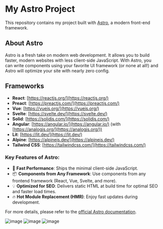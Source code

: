 # My Astro Project

This repository contains my project built with [Astro](https://astro.build/), a modern front-end framework.

## About Astro

Astro is a fresh take on modern web development. It allows you to build faster, modern websites with less client-side JavaScript. With Astro, you can write components using your favorite UI framework (or none at all!) and Astro will optimize your site with nearly zero config.

## Frameworks

- **React**: [https://reactjs.org/](https://reactjs.org/)
- **Preact**: [https://preactjs.com/](https://preactjs.com/)
- **Vue**: [https://vuejs.org/](https://vuejs.org/)
- **Svelte**: [https://svelte.dev/](https://svelte.dev/)
- **Solid**: [https://solidjs.com/](https://solidjs.com/)
- **Angular**: [https://angular.io/](https://angular.io/) (with [https://analogjs.org/](https://analogjs.org/))
- **Lit**: [https://lit.dev/](https://lit.dev/)
- **Alpine**: [https://alpinejs.dev/](https://alpinejs.dev/)
- **Tailwind CSS**: [https://tailwindcss.com/](https://tailwindcss.com/)

### Key Features of Astro:

- 🚀 **Fast Performance**: Ships the minimal client-side JavaScript.
- 📦 **Components from Any Framework**: Use components from any frontend framework (React, Vue, Svelte, and more).
- 💡 **Optimized for SEO**: Delivers static HTML at build time for optimal SEO and faster load times.
- 🔥 **Hot Module Replacement (HMR)**: Enjoy fast updates during development.

For more details, please refer to the [official Astro documentation](https://docs.astro.build/).

![image](https://github.com/VLtim43/Astro-FrontEnd-Frameworks-Showcase/assets/69370181/06f65bf1-7598-4e54-a866-207a3aa2bbe2)
![image](https://github.com/VLtim43/Astro-FrontEnd-Frameworks-Showcase/assets/69370181/ac560c6d-cb4b-464a-9c1a-9a48fdd26dfc)
![image](https://github.com/VLtim43/Astro-FrontEnd-Frameworks-Showcase/assets/69370181/f90359d4-14c9-4de5-be5c-fbc27d69d583)





